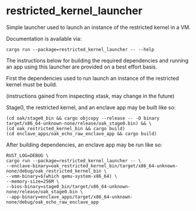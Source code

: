 # restricted_kernel_launcher

Simple launcher used to launch an instance of the restricted kernel in a VM.

Documentation is available via:

```shell
cargo run --package=restricted_kernel_launcher -- --help
```

The instructions below for building the required dependencies and running an app
using this launcher are provided on a best effort basis.

First the dependencies used to run launch an instance of the restricted kernel
must be build.

(instructions gained from inspecting xtask, may change in the future)

Stage0, the restricted kernel, and an enclave app may be built like so:

```shell
(cd oak/stage0_bin && cargo objcopy --release -- -O binary target/x86_64-unknown-none/release/oak_stage0.bin) && \
(cd oak_restricted_kernel_bin && cargo build)
(cd enclave_apps/oak_echo_raw_enclave_app && cargo build)
```

After building dependencies, an enclave app may be run like so:

```shell
RUST_LOG=DEBUG \
cargo run --package=restricted_kernel_launcher -- \
--enclave-binary=oak_restricted_kernel_bin/target/x86_64-unknown-none/debug/oak_restricted_kernel_bin \
--vmm-binary=$(which qemu-system-x86_64) \
--memory-size=256M \
--bios-binary=stage0_bin/target/x86_64-unknown-none/release/oak_stage0.bin \
--app-binary=enclave_apps/target/x86_64-unknown-none/debug/oak_echo_raw_enclave_app
```
